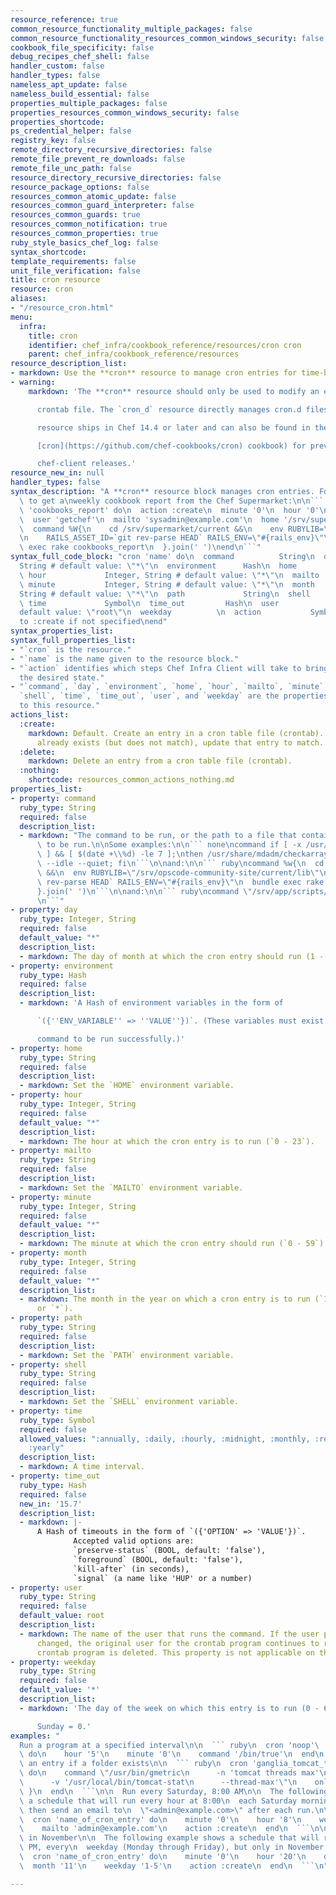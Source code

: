 ```yaml
---
resource_reference: true
common_resource_functionality_multiple_packages: false
common_resource_functionality_resources_common_windows_security: false
cookbook_file_specificity: false
debug_recipes_chef_shell: false
handler_custom: false
handler_types: false
nameless_apt_update: false
nameless_build_essential: false
properties_multiple_packages: false
properties_resources_common_windows_security: false
properties_shortcode: 
ps_credential_helper: false
registry_key: false
remote_directory_recursive_directories: false
remote_file_prevent_re_downloads: false
remote_file_unc_path: false
resource_directory_recursive_directories: false
resource_package_options: false
resources_common_atomic_update: false
resources_common_guard_interpreter: false
resources_common_guards: true
resources_common_notification: true
resources_common_properties: true
ruby_style_basics_chef_log: false
syntax_shortcode: 
template_requirements: false
unit_file_verification: false
title: cron resource
resource: cron
aliases:
- "/resource_cron.html"
menu:
  infra:
    title: cron
    identifier: chef_infra/cookbook_reference/resources/cron cron
    parent: chef_infra/cookbook_reference/resources
resource_description_list:
- markdown: Use the **cron** resource to manage cron entries for time-based job scheduling.
- warning:
    markdown: 'The **cron** resource should only be used to modify an entry in a

      crontab file. The `cron_d` resource directly manages cron.d files. This

      resource ships in Chef 14.4 or later and can also be found in the

      [cron](https://github.com/chef-cookbooks/cron) cookbook) for previous

      chef-client releases.'
resource_new_in: null
handler_types: false
syntax_description: "A **cron** resource block manages cron entries. For example,\
  \ to get a\nweekly cookbook report from the Chef Supermarket:\n\n``` ruby\ncron\
  \ 'cookbooks_report' do\n  action :create\n  minute '0'\n  hour '0'\n  weekday '1'\n\
  \  user 'getchef'\n  mailto 'sysadmin@example.com'\n  home '/srv/supermarket/shared/system'\n\
  \  command %W{\n    cd /srv/supermarket/current &&\n    env RUBYLIB=\"/srv/supermarket/current/lib\"\
  \n    RAILS_ASSET_ID=`git rev-parse HEAD` RAILS_ENV=\"#{rails_env}\"\n    bundle\
  \ exec rake cookbooks_report\n  }.join(' ')\nend\n```"
syntax_full_code_block: "cron 'name' do\n  command          String\n  day              Integer,
  String # default value: \"*\"\n  environment      Hash\n  home             String\n
  \ hour             Integer, String # default value: \"*\"\n  mailto           String\n
  \ minute           Integer, String # default value: \"*\"\n  month            Integer,
  String # default value: \"*\"\n  path             String\n  shell            String\n
  \ time             Symbol\n  time_out         Hash\n  user             String #
  default value: \"root\"\n  weekday          \n  action           Symbol # defaults
  to :create if not specified\nend"
syntax_properties_list: 
syntax_full_properties_list:
- "`cron` is the resource."
- "`name` is the name given to the resource block."
- "`action` identifies which steps Chef Infra Client will take to bring the node into
  the desired state."
- "`command`, `day`, `environment`, `home`, `hour`, `mailto`, `minute`, `month`, `path`,
  `shell`, `time`, `time_out`, `user`, and `weekday` are the properties available
  to this resource."
actions_list:
  :create:
    markdown: Default. Create an entry in a cron table file (crontab). If an entry
      already exists (but does not match), update that entry to match.
  :delete:
    markdown: Delete an entry from a cron table file (crontab).
  :nothing:
    shortcode: resources_common_actions_nothing.md
properties_list:
- property: command
  ruby_type: String
  required: false
  description_list:
  - markdown: "The command to be run, or the path to a file that contains the\ncommand\
      \ to be run.\n\nSome examples:\n\n``` none\ncommand if [ -x /usr/share/mdadm/checkarray\
      \ ] && [ $(date +\\%d) -le 7 ];\nthen /usr/share/mdadm/checkarray --cron --all\
      \ --idle --quiet; fi\n```\n\nand:\n\n``` ruby\ncommand %w{\n  cd /srv/opscode-community-site/current\
      \ &&\n  env RUBYLIB=\"/srv/opscode-community-site/current/lib\"\n  RAILS_ASSET_ID=`git\
      \ rev-parse HEAD` RAILS_ENV=\"#{rails_env}\"\n  bundle exec rake cookbooks_report\n\
      }.join(' ')\n```\n\nand:\n\n``` ruby\ncommand \"/srv/app/scripts/daily_report\"\
      \n```"
- property: day
  ruby_type: Integer, String
  required: false
  default_value: "*"
  description_list:
  - markdown: The day of month at which the cron entry should run (1 - 31).
- property: environment
  ruby_type: Hash
  required: false
  description_list:
  - markdown: 'A Hash of environment variables in the form of

      `({''ENV_VARIABLE'' => ''VALUE''})`. (These variables must exist for a

      command to be run successfully.)'
- property: home
  ruby_type: String
  required: false
  description_list:
  - markdown: Set the `HOME` environment variable.
- property: hour
  ruby_type: Integer, String
  required: false
  default_value: "*"
  description_list:
  - markdown: The hour at which the cron entry is to run (`0 - 23`).
- property: mailto
  ruby_type: String
  required: false
  description_list:
  - markdown: Set the `MAILTO` environment variable.
- property: minute
  ruby_type: Integer, String
  required: false
  default_value: "*"
  description_list:
  - markdown: The minute at which the cron entry should run (`0 - 59`).
- property: month
  ruby_type: Integer, String
  required: false
  default_value: "*"
  description_list:
  - markdown: The month in the year on which a cron entry is to run (`1 - 12`, `jan-dec`,
      or `*`).
- property: path
  ruby_type: String
  required: false
  description_list:
  - markdown: Set the `PATH` environment variable.
- property: shell
  ruby_type: String
  required: false
  description_list:
  - markdown: Set the `SHELL` environment variable.
- property: time
  ruby_type: Symbol
  required: false
  allowed_values: ":annually, :daily, :hourly, :midnight, :monthly, :reboot, :weekly,
    :yearly"
  description_list:
  - markdown: A time interval.
- property: time_out
  ruby_type: Hash
  required: false
  new_in: '15.7'
  description_list:
  - markdown: |-
      A Hash of timeouts in the form of `({'OPTION' => 'VALUE'})`.
              Accepted valid options are:
              `preserve-status` (BOOL, default: 'false'),
              `foreground` (BOOL, default: 'false'),
              `kill-after` (in seconds),
              `signal` (a name like 'HUP' or a number)
- property: user
  ruby_type: String
  required: false
  default_value: root
  description_list:
  - markdown: The name of the user that runs the command. If the user property is
      changed, the original user for the crontab program continues to run until that
      crontab program is deleted. This property is not applicable on the AIX platform.
- property: weekday
  ruby_type: String
  required: false
  default_value: '*'
  description_list:
  - markdown: 'The day of the week on which this entry is to run (0 - 6), where

      Sunday = 0.'
examples: "
  Run a program at a specified interval\n\n  ``` ruby\n  cron 'noop'\
  \ do\n    hour '5'\n    minute '0'\n    command '/bin/true'\n  end\n  ```\n\n  Run\
  \ an entry if a folder exists\n\n  ``` ruby\n  cron 'ganglia_tomcat_thread_max'\
  \ do\n    command \"/usr/bin/gmetric\n      -n 'tomcat threads max'\n      -t uint32\n\
  \      -v '/usr/local/bin/tomcat-stat\n      --thread-max'\"\n    only_if { ::File.exist?('/home/jboss')\
  \ }\n  end\n  ```\n\n  Run every Saturday, 8:00 AM\n\n  The following example shows\
  \ a schedule that will run every hour at 8:00\n  each Saturday morning, and will\
  \ then send an email to\n  \"<admin@example.com>\" after each run.\n\n  ``` ruby\n\
  \  cron 'name_of_cron_entry' do\n    minute '0'\n    hour '8'\n    weekday '6'\n\
  \    mailto 'admin@example.com'\n    action :create\n  end\n  ```\n\n  Run only\
  \ in November\n\n  The following example shows a schedule that will run at 8:00\
  \ PM, every\n  weekday (Monday through Friday), but only in November:\n\n  ``` ruby\n\
  \  cron 'name_of_cron_entry' do\n    minute '0'\n    hour '20'\n    day '*'\n  \
  \  month '11'\n    weekday '1-5'\n    action :create\n  end\n  ```\n"

---
```

